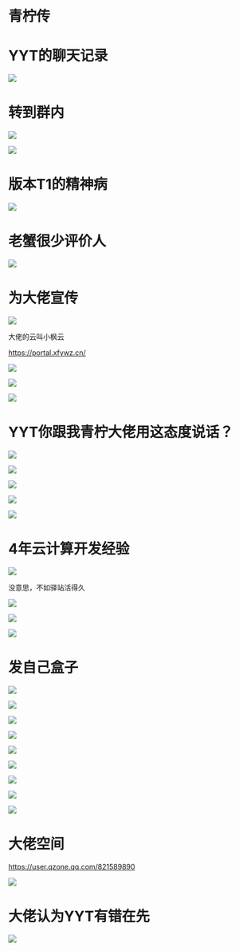# 青柠传

# YYT的聊天记录

![](/others/青柠传/1.png)

# 转到群内

![](/others/青柠传/2.png)

![](/others/青柠传/3.png)

# 版本T1的精神病

![](/others/青柠传/4.png)

# 老蟹很少评价人

![](/others/青柠传/5.png)

# 为大佬宣传

![](/others/青柠传/6.png)

大佬的云叫小枫云

https://portal.xfywz.cn/

![](/others/青柠传/7.png)

![](/others/青柠传/8.png)

![](/others/青柠传/9.png)

# YYT你跟我青柠大佬用这态度说话？

![](/others/青柠传/10.png)

![](/others/青柠传/11.png)

![](/others/青柠传/12.png)

![](/others/青柠传/13.png)

![](/others/青柠传/14.png)

# 4年云计算开发经验

![](/others/青柠传/15.png)

没意思，不如驿站活得久

![](/others/青柠传/16.png)

![](/others/青柠传/17.png)

![](/others/青柠传/18.png)

# 发自己盒子

![](/others/青柠传/19.png)

![](/others/青柠传/19-1.png)

![](/others/青柠传/20.png)

![](/others/青柠传/21.png)

![](/others/青柠传/22.png)

![](/others/青柠传/23.png)

![](/others/青柠传/24.png)

![](/others/青柠传/25.png)

![](/others/青柠传/26.png)

# 大佬空间

https://user.qzone.qq.com/821589890

![](/others/青柠传/27.png)

# 大佬认为YYT有错在先

![](/others/青柠传/28.png)